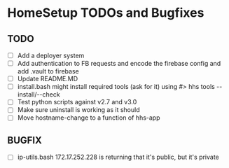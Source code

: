 # HomeSetup TODOs and Bugfixes

## TODO

- [ ] Add a deployer system
- [ ] Add authentication to FB requests and encode the firebase config and add .vault to firebase
- [ ] Update README.MD
- [ ] install.bash might install required tools (ask for it) using #> hhs tools --install/--check
- [ ] Test python scripts against v2.7 and v3.0
- [ ] Make sure uninstall is working as it should
- [ ] Move hostname-change to a function of hhs-app

## BUGFIX

- [ ] ip-utils.bash 172.17.252.228 is returning that it's public, but it's private


